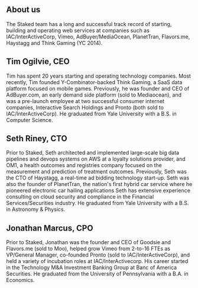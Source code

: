 ## About us
The Staked team has a long and successful track record of starting, building and operating web services at companies such as IAC/InterActiveCorp, Vimeo, AdBuyer/MediaOcean, PlanetTran, Flavors.me, Haystagg and Think Gaming (YC 2014).

## Tim Ogilvie, CEO

Tim has spent 20 years starting and operating technology companies. Most recently, Tim founded Y-Combinator-backed Think Gaming, a SaaS data platform focused on mobile games. Previously, he was founder and CEO of AdBuyer.com, an early demand side platform (sold to Mediaocean), and was a pre-launch employee at two successful consumer internet companies, Interactive Search Holdings and Pronto (both sold to IAC/InterActiveCorp). He graduated from Yale University with a B.S. in Computer Science.

## Seth Riney, CTO

Prior to Staked, Seth architected and implemented large-scale big data pipelines and devops systems on AWS at a loyalty solutions provider, and OM1, a health outcomes and registries company focused on the measurement and prediction of treatment outcomes. Previously, Seth was the CTO of Haystagg, a real-time ad bidding technology start-up. Seth was also the founder of PlanetTran, the nation's first hybrid car service where he pioneered electronic car hailing applications Seth has extensive experience consulting on cloud security and compliance in the Financial Services/Securities industry. He graduated from Yale University with a B.S. in Astronomy & Physics.

## Jonathan Marcus, CPO

Prior to Staked, Jonathan was the founder and CEO of Goodsie and Flavors.me (sold to Moo), helped grow Vimeo from 2-to-16 FTEs as VP/General Manager, co-founded Pronto (sold to IAC/InterActiveCorp), and held a variety of incubation roles at IAC/InterActivecorp. His career started in the Technology M&A Investment Banking Group at Banc of America Securities. He graduated from the University of Pennsylvania with a B.A. in Economics.

